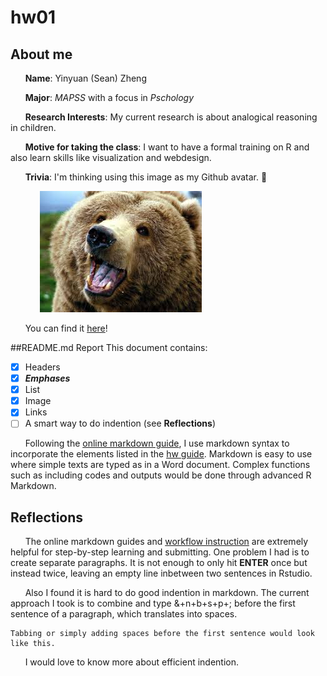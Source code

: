 # hw01
## About me
&nbsp;&nbsp;&nbsp;&nbsp;&nbsp;&nbsp;**Name**: Yinyuan (Sean) Zheng

&nbsp;&nbsp;&nbsp;&nbsp;&nbsp;&nbsp;**Major**: _MAPSS_ with a focus in _Pschology_ 

&nbsp;&nbsp;&nbsp;&nbsp;&nbsp;&nbsp;**Research Interests**: My current research is about analogical reasoning in children.

&nbsp;&nbsp;&nbsp;&nbsp;&nbsp;&nbsp;**Motive for taking the class**: I want to have a formal training on R and also learn skills like visualization and webdesign.

&nbsp;&nbsp;&nbsp;&nbsp;&nbsp;&nbsp;**Trivia**: I'm thinking using this image as my Github avatar. :thinking:

&nbsp;&nbsp;&nbsp;&nbsp;&nbsp;&nbsp;&nbsp;&nbsp;&nbsp;&nbsp;&nbsp;&nbsp;![avatar](/myavatar.jpeg)

&nbsp;&nbsp;&nbsp;&nbsp;&nbsp;&nbsp;You can find it [here](https://raw.githubusercontent.com/zhengyinyuan/hw01/master/myavatar.jpeg)!

##README.md Report
This document contains:
- [x] Headers 
- [x] _**Emphases**_
- [x] List
- [x] Image
- [x] Links
- [ ] A smart way to do indention (see __Reflections__)

&nbsp;&nbsp;&nbsp;&nbsp;&nbsp;&nbsp;Following the [online markdown guide](https://guides.github.com/features/mastering-markdown/), I use markdown syntax to incorporate the elements listed in the [hw guide](http://cfss.uchicago.edu/hw01_edit-README.html). Markdown is easy to use where simple texts are typed as in a Word document. Complex functions such as including codes and outputs would be done through advanced R Markdown. 

## Reflections
&nbsp;&nbsp;&nbsp;&nbsp;&nbsp;&nbsp;The online markdown guides and [workflow instruction](http://cfss.uchicago.edu/hw00_homework_guidelines.html#homework_workflow) are extremely helpful for step-by-step learning and submitting. One problem I had is to create separate paragraphs. It is not enough to only hit __ENTER__ once but instead twice, leaving an empty line inbetween two sentences in Rstudio. 

&nbsp;&nbsp;&nbsp;&nbsp;&nbsp;&nbsp;Also I found it is hard to do good indention in markdown. The current approach I took is to combine and type &+n+b+s+p+; before the first sentence of a paragraph, which translates into spaces. 
    
    Tabbing or simply adding spaces before the first sentence would look like this. 
    
&nbsp;&nbsp;&nbsp;&nbsp;&nbsp;&nbsp;I would love to know more about efficient indention.
